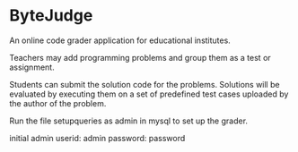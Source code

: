 ByteJudge
=========

An online code grader application for educational institutes. 

Teachers may add programming problems and group them as a test or assignment.

Students can submit the solution code for the problems. Solutions will be evaluated by executing them on a set of predefined test cases uploaded by the author of the problem.



Run the file setupqueries as admin in mysql to set up the grader.

initial admin userid: admin password: password